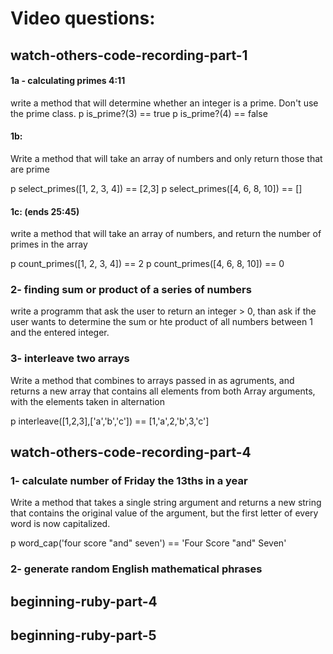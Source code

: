# Video questions:

## watch-others-code-recording-part-1
#### 1a - calculating primes 4:11
write a method that will determine whether an integer is a prime.
Don't use the prime class.
p is_prime?(3) == true
p is_prime?(4) == false

#### 1b:
Write a method that will take an array of numbers and only return those that
are prime

p select_primes([1, 2, 3, 4]) == [2,3]
p select_primes([4, 6, 8, 10]) == []

#### 1c: (ends 25:45)
write a method that will take an array of numbers, and return the number of
primes in the array

p count_primes([1, 2, 3, 4]) == 2
p count_primes([4, 6, 8, 10]) == 0

### 2- finding sum or product of a series of numbers
write a programm that ask the user to return an integer > 0, than ask if the
user wants to determine the sum or hte product of all numbers between 1 and the
entered integer.

### 3- interleave two arrays
Write a method that combines to arrays passed in as agruments, and returns
a new array that contains all elements from both Array arguments, with the
elements taken in alternation

p interleave([1,2,3],['a','b','c']) == [1,'a',2,'b',3,'c']


## watch-others-code-recording-part-4
### 1- calculate number of Friday the 13ths in a year
Write a method that takes a single string argument and returns a new string
that contains the original value of the argument, but the first letter of
every word is now capitalized.

p word_cap('four score "and" seven') == 'Four Score "and" Seven'

### 2- generate random English mathematical phrases


## beginning-ruby-part-4


## beginning-ruby-part-5